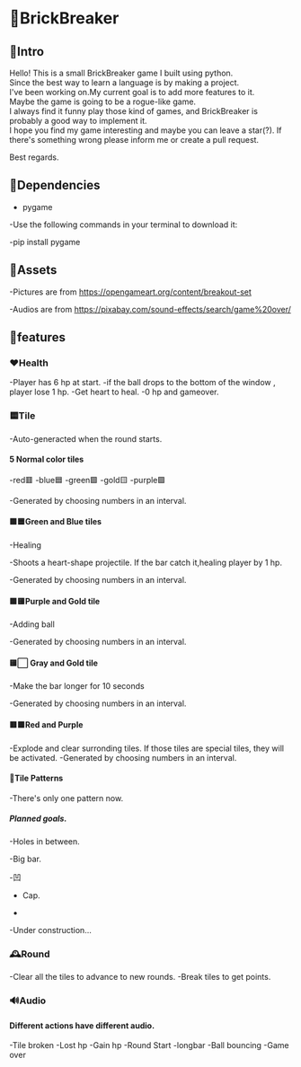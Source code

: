 # 🏀BrickBreaker

## 📄Intro

Hello! This is a small BrickBreaker game I built using python.   
Since the best way to learn a language is by making a project.  
I've been working on.My current goal is to add more features to it.  
Maybe the game is going to be a rogue-like game.  
I always find it funny play those kind of games, and BrickBreaker is probably a good way to implement it.  
I hope you find my game interesting and maybe you can leave a star(?). If there's something wrong please inform me or create a pull request.  

Best regards.

## 📒Dependencies

- pygame

-Use the following commands in your terminal to download it:

-pip install pygame


## 📃Assets

-Pictures are from https://opengameart.org/content/breakout-set

-Audios are from https://pixabay.com/sound-effects/search/game%20over/


## 🗿features

###  ❤️Health

-Player has 6 hp at start.
-if the ball drops to the bottom of the window , player lose 1 hp.
-Get heart to heal.
-0 hp and gameover.

### 🟨Tile

-Auto-generacted when the round starts.

#### 5 Normal color tiles

-red🟥
-blue🟦
-green🟩
-gold🟨
-purple🟪

-Generated by choosing numbers in an interval.

#### 🟩🟦Green and Blue tiles

-Healing

-Shoots a heart-shape projectile. If the bar catch it,healing player by 1 hp. 

-Generated by choosing numbers in an interval.

#### 🟪🟨Purple and Gold tile

-Adding ball

-Generated by choosing numbers in an interval.

#### 🟨⬜ Gray and Gold tile

-Make the bar longer for 10 seconds

-Generated by choosing numbers in an interval.

#### 🟥🟪Red and Purple

-Explode and clear surronding tiles. If those tiles are special tiles, they will be activated.
-Generated by choosing numbers in an interval.

#### 🎲Tile Patterns

-There's only one pattern now.

##### Planned goals.

-Holes in between.

-Big bar.

-凹

- Cap.

- 

-Under construction...

### 🕰️Round 

-Clear all the tiles to advance to new rounds.
-Break tiles to get points.

### 🔊Audio

#### Different actions have different audio.

-Tile broken
-Lost hp
-Gain hp
-Round Start 
-longbar
-Ball bouncing
-Game over
